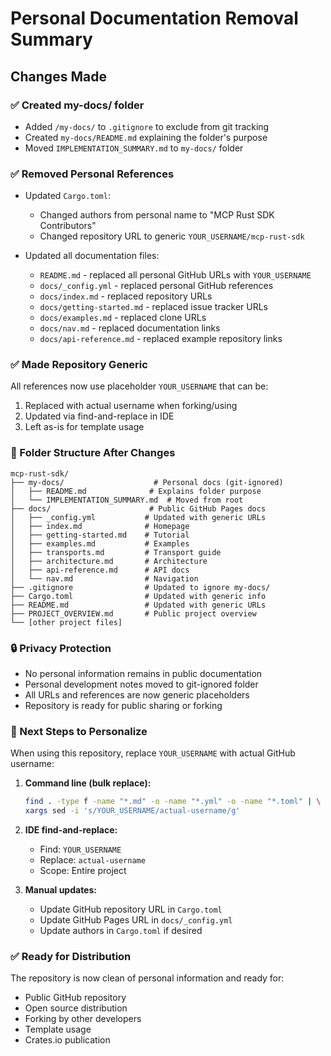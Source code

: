 # Personal Documentation Removal Summary

## Changes Made

### ✅ Created my-docs/ folder
- Added `/my-docs/` to `.gitignore` to exclude from git tracking
- Created `my-docs/README.md` explaining the folder's purpose
- Moved `IMPLEMENTATION_SUMMARY.md` to `my-docs/` folder

### ✅ Removed Personal References
- Updated `Cargo.toml`:
  - Changed authors from personal name to "MCP Rust SDK Contributors"
  - Changed repository URL to generic `YOUR_USERNAME/mcp-rust-sdk`

- Updated all documentation files:
  - `README.md` - replaced all personal GitHub URLs with `YOUR_USERNAME`
  - `docs/_config.yml` - replaced personal GitHub references
  - `docs/index.md` - replaced repository URLs
  - `docs/getting-started.md` - replaced issue tracker URLs
  - `docs/examples.md` - replaced clone URLs
  - `docs/nav.md` - replaced documentation links
  - `docs/api-reference.md` - replaced example repository links

### ✅ Made Repository Generic
All references now use placeholder `YOUR_USERNAME` that can be:
1. Replaced with actual username when forking/using
2. Updated via find-and-replace in IDE
3. Left as-is for template usage

### 📁 Folder Structure After Changes
```
mcp-rust-sdk/
├── my-docs/                    # Personal docs (git-ignored)
│   ├── README.md              # Explains folder purpose
│   └── IMPLEMENTATION_SUMMARY.md  # Moved from root
├── docs/                      # Public GitHub Pages docs
│   ├── _config.yml           # Updated with generic URLs
│   ├── index.md              # Homepage
│   ├── getting-started.md    # Tutorial
│   ├── examples.md           # Examples
│   ├── transports.md         # Transport guide
│   ├── architecture.md       # Architecture
│   ├── api-reference.md      # API docs
│   └── nav.md                # Navigation
├── .gitignore                # Updated to ignore my-docs/
├── Cargo.toml                # Updated with generic info
├── README.md                 # Updated with generic URLs
├── PROJECT_OVERVIEW.md       # Public project overview
└── [other project files]
```

### 🔒 Privacy Protection
- No personal information remains in public documentation
- Personal development notes moved to git-ignored folder
- All URLs and references are now generic placeholders
- Repository is ready for public sharing or forking

### 🚀 Next Steps to Personalize
When using this repository, replace `YOUR_USERNAME` with actual GitHub username:

1. **Command line (bulk replace):**
   ```bash
   find . -type f -name "*.md" -o -name "*.yml" -o -name "*.toml" | \
   xargs sed -i 's/YOUR_USERNAME/actual-username/g'
   ```

2. **IDE find-and-replace:**
   - Find: `YOUR_USERNAME`
   - Replace: `actual-username`
   - Scope: Entire project

3. **Manual updates:**
   - Update GitHub repository URL in `Cargo.toml`
   - Update GitHub Pages URL in `docs/_config.yml`
   - Update authors in `Cargo.toml` if desired

### ✅ Ready for Distribution
The repository is now clean of personal information and ready for:
- Public GitHub repository
- Open source distribution
- Forking by other developers
- Template usage
- Crates.io publication

